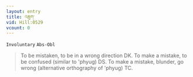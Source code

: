 ```yaml
---
layout: entry
title: འཆུག་
vid: Hill:0529
vcount: 0
---
```

`Involuntary` `Abs-Obl`
> To be mistaken, to be in a wrong direction DK\.
 To make a mistake, to be confused (similar to 'phyug) DS\.
 To make a mistake, blunder, go wrong (alternative orthography of 'phyug) TC\.

